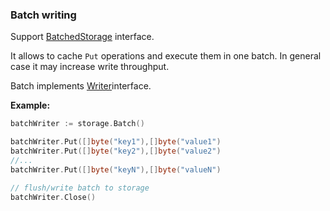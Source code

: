 ### Batch writing

Support [BatchedStorage](https://godoc.org/github.com/reddec/storages#BatchedStorage) interface.

It allows to cache `Put` operations and execute them in one batch. 
In general case it may increase write throughput.

Batch implements [Writer](https://godoc.org/github.com/reddec/storages#Writer)interface.

**Example:**
  
```go
batchWriter := storage.Batch()

batchWriter.Put([]byte("key1"),[]byte("value1")
batchWriter.Put([]byte("key2"),[]byte("value2")
//...
batchWriter.Put([]byte("keyN"),[]byte("valueN")

// flush/write batch to storage
batchWriter.Close() 
```